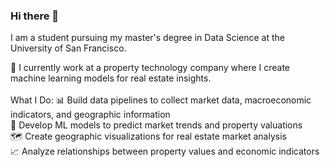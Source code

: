 ### Hi there 👋

I am a student pursuing my master's degree in Data Science at the University of San Francisco.

🏢 I currently work at a property technology company where I create machine learning models for real estate insights.
<br />
<br />
What I Do:
📊 Build data pipelines to collect market data, macroeconomic indicators, and geographic information
<br />
🤖 Develop ML models to predict market trends and property valuations
<br />
🗺️ Create geographic visualizations for real estate market analysis
<br />
📈 Analyze relationships between property values and economic indicators
<br />

<!--
**bennysun1/bennysun1** is a ✨ _special_ ✨ repository because its `README.md` (this file) appears on your GitHub profile.

Here are some ideas to get you started:

- 🔭 I’m currently working on ...
- 🌱 I’m currently learning ...
- 👯 I’m looking to collaborate on ...
- 🤔 I’m looking for help with ...
- 💬 Ask me about ...
- 📫 How to reach me: ...
- 😄 Pronouns: ...
- ⚡ Fun fact: ...
-->
